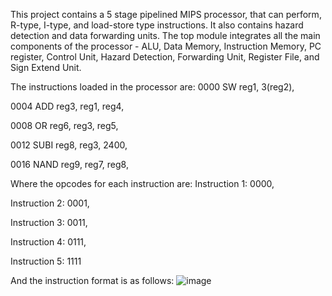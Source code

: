 This project contains a 5 stage pipelined MIPS processor, that can perform, R-type, I-type, and load-store type instructions. It also contains hazard detection and data forwarding units. The top module integrates all the main components of the processor - ALU, Data Memory, Instruction Memory, PC register, Control Unit, Hazard Detection, Forwarding Unit, Register File, and Sign Extend Unit.

The instructions loaded in the processor are:
0000 SW reg1, 3(reg2), 

0004 ADD reg3, reg1, reg4, 

0008 OR reg6, reg3, reg5, 

0012 SUBI reg8, reg3, 2400, 

0016 NAND reg9, reg7, reg8, 

Where the opcodes for each instruction are:
Instruction 1: 0000, 

Instruction 2: 0001, 

Instruction 3: 0011, 

Instruction 4: 0111, 

Instruction 5: 1111

And the instruction format is as follows:
![image](https://github.com/user-attachments/assets/25064e8b-e729-4f97-99ff-1b914ce8a717)

